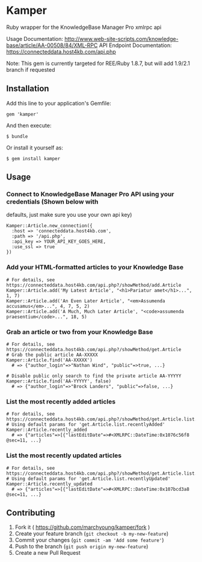 # Kamper

Ruby wrapper for the KnowledgeBase Manager Pro xmlrpc api

Usage Documentation: http://www.web-site-scripts.com/knowledge-base/article/AA-00508/84/XML-RPC
API Endpoint Documentation: https://connecteddata.host4kb.com/api.php

Note: This gem is currently targeted for REE/Ruby 1.8.7, but will add 1.9/2.1 branch if requested

## Installation

Add this line to your application's Gemfile:

    gem 'kamper'

And then execute:

    $ bundle

Or install it yourself as:

    $ gem install kamper

## Usage

### Connect to KnowledgeBase Manager Pro API using your credentials (Shown below with 
defaults, just make sure you use your own api key)
```
Kamper::Article.new_connection({
  :host => 'connecteddata.host4kb.com', 
  :path => '/api.php',
  :api_key => YOUR_API_KEY_GOES_HERE,
  :use_ssl => true
})
```

### Add your HTML-formatted articles to your Knowledge Base
```
# For details, see https://connecteddata.host4kb.com/api.php?/showMethod/add.Article
Kamper::Article.add('My Latest Article', "<h1>Pariatur amet</h1>...", 1, 7)
Kamper::Article.add('An Even Later Article', "<em>Assumenda accusamus</em>...", 4, 7, 5, 2)
Kamper::Article.add('A Much, Much Later Article', "<code>assumenda praesentium</code>...", 18, 5)
```

### Grab an article or two from your Knowledge Base
```
# For details, see https://connecteddata.host4kb.com/api.php?/showMethod/get.Article
# Grab the public article AA-XXXXX
Kamper::Article.find('AA-XXXXX') 
  # => {"author_login"=>"Nathan Wind", "public"=>true, ...}

# Disable public only search to find the private article AA-YYYYY
Kamper::Article.find('AA-YYYYY', false) 
  # => {"author_login"=>"Brock Landers", "public"=>false, ...}
```

### List the most recently added articles
```
# For details, see https://connecteddata.host4kb.com/api.php?/showMethod/get.Article.list.recentlyAdded
# Using default params for 'get.Article.list.recentlyAdded'
Kamper::Article.recently_added
  # => {"articles"=>[{"lastEditDate"=>#<XMLRPC::DateTime:0x1076c56f8 @sec=11, ...}
```

### List the most recently updated articles
```
# For details, see https://connecteddata.host4kb.com/api.php?/showMethod/get.Article.list.recentlyUpdated
# Using default params for 'get.Article.list.recentlyUpdated'
Kamper::Article.recently_updated
  # => {"articles"=>[{"lastEditDate"=>#<XMLRPC::DateTime:0x107bcd3a8 @sec=11, ...}
```

## Contributing

1. Fork it ( https://github.com/marchyoung/kamper/fork )
2. Create your feature branch (`git checkout -b my-new-feature`)
3. Commit your changes (`git commit -am 'Add some feature'`)
4. Push to the branch (`git push origin my-new-feature`)
5. Create a new Pull Request
